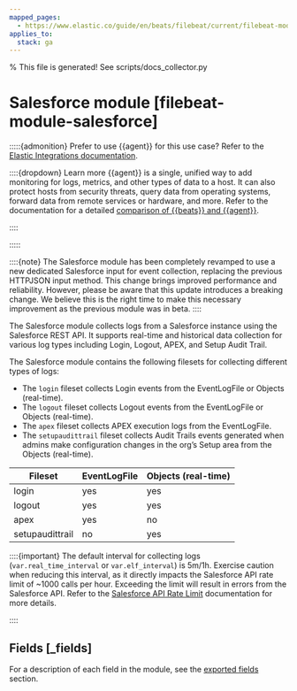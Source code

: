 ```yaml
---
mapped_pages:
  - https://www.elastic.co/guide/en/beats/filebeat/current/filebeat-module-salesforce.html
applies_to:
  stack: ga
---
```


% This file is generated! See scripts/docs_collector.py

# Salesforce module [filebeat-module-salesforce]

:::::{admonition} Prefer to use {{agent}} for this use case?
Refer to the [Elastic Integrations documentation](integration-docs://reference/salesforce/index.md).

::::{dropdown} Learn more
{{agent}} is a single, unified way to add monitoring for logs, metrics, and other types of data to a host. It can also protect hosts from security threats, query data from operating systems, forward data from remote services or hardware, and more. Refer to the documentation for a detailed [comparison of {{beats}} and {{agent}}](docs-content://reference/fleet/index.md).

::::


:::::


::::{note}
The Salesforce module has been completely revamped to use a new dedicated Salesforce input for event collection, replacing the previous HTTPJSON input method. This change brings improved performance and reliability. However, please be aware that this update introduces a breaking change. We believe this is the right time to make this necessary improvement as the previous module was in beta.
::::


The Salesforce module collects logs from a Salesforce instance using the Salesforce REST API. It supports real-time and historical data collection for various log types including Login, Logout, APEX, and Setup Audit Trail.

The Salesforce module contains the following filesets for collecting different types of logs:

* The `login` fileset collects Login events from the EventLogFile or Objects (real-time).
* The `logout` fileset collects Logout events from the EventLogFile or Objects (real-time).
* The `apex` fileset collects APEX execution logs from the EventLogFile.
* The `setupaudittrail` fileset collects Audit Trails events generated when admins make configuration changes in the org’s Setup area from the Objects (real-time).

| Fileset | EventLogFile | Objects (real-time) |
| --- | --- | --- |
| login | yes | yes |
| logout | yes | yes |
| apex | yes | no |
| setupaudittrail | no | yes |

::::{important}
The default interval for collecting logs (`var.real_time_interval` or `var.elf_interval`) is 5m/1h. Exercise caution when reducing this interval, as it directly impacts the Salesforce API rate limit of ~1000 calls per hour. Exceeding the limit will result in errors from the Salesforce API. Refer to the [Salesforce API Rate Limit](https://developer.salesforce.com/docs/atlas.en-us.salesforce_app_limits_cheatsheet.meta/salesforce_app_limits_cheatsheet/salesforce_app_limits_platform_api.htm) documentation for more details.

::::

## Fields [_fields]

For a description of each field in the module, see the [exported fields](/reference/filebeat/exported-fields-salesforce.md) section.
